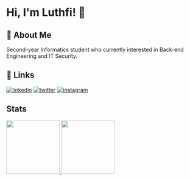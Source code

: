# Hi, I'm Luthfi! 👋

## 🚀 About Me
Second-year Informatics student who currently interested in Back-end Engineering and IT Security.

## 🔗 Links
[![linkedin](https://img.shields.io/badge/linkedin-0A66C2?style=for-the-badge&logo=linkedin&logoColor=white)](https://www.linkedin.com/in/luthfiybk/)
[![twitter](https://img.shields.io/badge/twitter-1DA1F2?style=for-the-badge&logo=twitter&logoColor=white)](https://twitter.com/upichulo)
[![instagram](https://img.shields.io/badge/Instagram-E4405F?style=for-the-badge&logo=instagram&logoColor=white)](https://instagram.com/luthfiybk)

## Stats
<a href="github.com/luthfiybk">
  <img height="140em" src="https://github-readme-stats-ruby-one.vercel.app/api?username=luthfiybk&show_icons=true&theme=tokyonight&include_all_commits=true&count_private=true"/>
  <img height="140em" src="https://github-readme-stats-ruby-one.vercel.app/api/top-langs/?username=luthfiybk&layout=compact&langs_count=8&theme=algolia"/>
</a>
